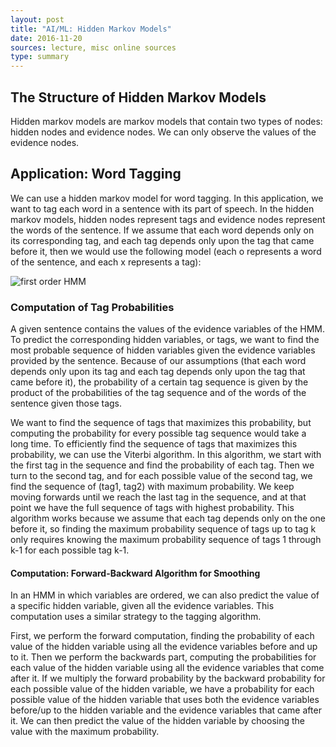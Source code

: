 ```yaml
---
layout: post
title: "AI/ML: Hidden Markov Models"
date: 2016-11-20
sources: lecture, misc online sources
type: summary
---
```


## The Structure of Hidden Markov Models
Hidden markov models are markov models that contain two types of nodes: hidden nodes and evidence nodes. We can only observe the values of the evidence nodes.

## Application: Word Tagging
We can use a hidden markov model for word tagging. In this application, we want to tag each word in a sentence with its part of speech. In the hidden markov models, hidden nodes represent tags and evidence nodes represent the words of the sentence.
If we assume that each word depends only on its corresponding tag, and each tag depends only upon the tag that came before it, then we would use the following model (each o represents a word of the sentence, and each x represents a tag):

![first order HMM](http://learning.cis.upenn.edu/cis520_fall2009/uploads/Lectures/hmm.png)

### Computation of Tag Probabilities
A given sentence contains the values of the evidence variables of the HMM. To predict the corresponding hidden variables, or tags, we want to find the most probable sequence of hidden variables given the evidence variables provided by the sentence.
Because of our assumptions (that each word depends only upon its tag and each tag depends only upon the tag that came before it), the probability of a certain tag sequence is given by the product of the probabilities of the tag sequence and of the words of the sentence given those tags.

We want to find the sequence of tags that maximizes this probability, but computing the probability for every possible tag sequence would take a long time. To efficiently find the sequence of tags that maximizes this probability, we can use the Viterbi algorithm. In this algorithm, we start with the first tag in the sequence and find the probability of each tag. Then we turn to the second tag, and for each possible value of the second tag, we find the sequence of (tag1, tag2) with maximum probability. We keep moving forwards until we reach the last tag in the sequence, and at that point we have the full sequence of tags with highest probability. This algorithm works because we assume that each tag depends only on the one before it, so finding the maximum probability sequence of tags up to tag k only requires knowing the maximum probability sequence of tags 1 through k-1 for each possible tag k-1.

#### Computation: Forward-Backward Algorithm for Smoothing
In an HMM in which variables are ordered, we can also predict the value of a specific hidden variable, given all the evidence variables. This computation uses a similar strategy to the tagging algorithm.

First, we perform the forward computation, finding the probability of each value of the hidden variable using all the evidence variables before and up to it. Then we perform the backwards part, computing the probabilities for each value of the hidden variable using all the evidence variables that come after it. If we multiply the forward probability by the backward probability for each possible value of the hidden variable, we have a probability for each possible value of the hidden variable that uses both the evidence variables before/up to the hidden variable and the evidence variables that came after it. We can then predict the value of the hidden variable by choosing the value with the maximum probability.
